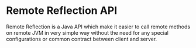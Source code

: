 # Remote Reflection API
Remote Reflection is a Java API which make it easier to call remote methods on remote JVM in very simple way without the need for any special configurations or common contract between client and server.
